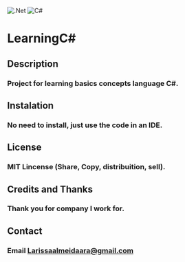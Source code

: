 ![.Net](https://img.shields.io/badge/.NET-5C2D91?style=for-the-badge&logo=.net&logoColor=white)
![C#](https://img.shields.io/badge/c%23-%23239120.svg?style=for-the-badge&logo=csharp&logoColor=white)
# LearningC#
## Description
### Project for learning basics concepts language C#.

## Instalation 
### No need to install, just use the code in an IDE.

## License
### MIT Lincense (Share, Copy, distribuition, sell).

## Credits and Thanks
### Thank you for company I work for.

## Contact
### Email Larissaalmeidaara@gmail.com




